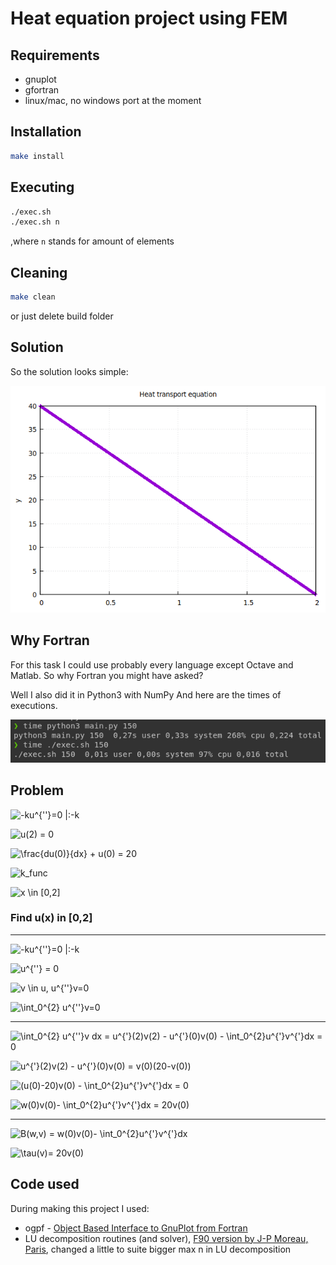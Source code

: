 # Heat equation project using FEM

## Requirements

- gnuplot
- gfortran
- linux/mac, no windows port at the moment

## Installation

```bash
make install
```

## Executing

```bash
./exec.sh
./exec.sh n
```

,where `n` stands for amount of elements

## Cleaning

```bash
make clean
```

or just delete build folder

## Solution

So the solution looks simple:

![](./svgs/ss_2.png)

## Why Fortran

For this task I could use probably every language except Octave and Matlab. So why Fortran you might have asked?

Well I also did it in Python3 with NumPy
And here are the times of executions.

![times.png](./svgs/ss_1.png)

## Problem

![ -ku^{''}=0 |:-k ](./svgs/1.svg)

![u(2) = 0](./svgs/2.svg)

![\frac{du(0)}{dx} + u(0) = 20](./svgs/3.svg)

![k_func](./svgs/k_fun.svg)

![x \in [0,2]](./svgs/4.svg)

### Find u(x) in [0,2]

---

![-ku^{''}=0 |:-k](./svgs/5.svg)

![u^{''} = 0](./svgs/6.svg)

![ v \in u, u^{''}v=0](./svgs/7.svg)

![\int_0^{2} u^{''}v=0](./svgs/8.svg)

---

![\int_0^{2} u^{''}v dx = u^{'}(2)v(2) - u^{'}(0)v(0) - \int_0^{2}u^{'}v^{'}dx = 0](./svgs/9.svg)

![u^{'}(2)v(2) - u^{'}(0)v(0) = v(0)(20-v(0))](./svgs/10.svg)

![(u(0)-20)v(0) - \int_0^{2}u^{'}v^{'}dx = 0](./svgs/11.svg)

![w(0)v(0)- \int_0^{2}u^{'}v^{'}dx = 20v(0)](./svgs/12.svg)

---

![B(w,v) = w(0)v(0)- \int_0^{2}u^{'}v^{'}dx](./svgs/13.svg)

![\tau(v)= 20v(0)](./svgs/14.svg)

## Code used

During making this project I used:

- ogpf - [Object Based Interface to GnuPlot from Fortran](https://github.com/kookma/ogpf)
- LU decomposition routines (and solver), [F90 version by J-P Moreau, Paris](http://jean-pierre.moreau.pagesperso-orange.fr/Fortran/lu_f90.txt), changed a little to suite bigger max n in LU decomposition
